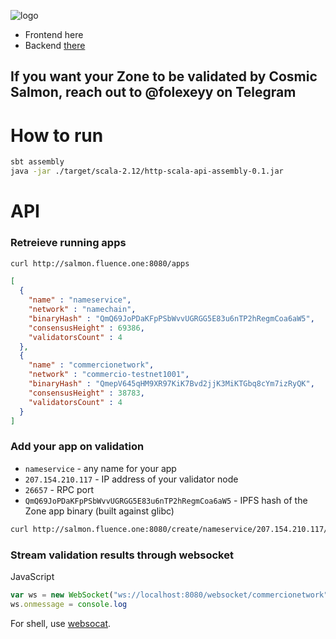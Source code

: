 ![logo](img/cosmicsalmon.png)

- Frontend here
- Backend [there](https://github.com/fluencelabs/cosmos-hackathon-backend)
 
## If you want your Zone to be validated by Cosmic Salmon, reach out to @folexeyy on Telegram

# How to run
```bash
sbt assembly
java -jar ./target/scala-2.12/http-scala-api-assembly-0.1.jar
```

# API
### Retreieve running apps
```bash
curl http://salmon.fluence.one:8080/apps
```
```json
[
  {
    "name" : "nameservice",
    "network" : "namechain",
    "binaryHash" : "QmQ69JoPDaKFpPSbWvvUGRGG5E83u6nTP2hRegmCoa6aW5",
    "consensusHeight" : 69386,
    "validatorsCount" : 4
  },
  {
    "name" : "commercionetwork",
    "network" : "commercio-testnet1001",
    "binaryHash" : "QmepV645qHM9XR97KiK7Bvd2jjK3MiKTGbq8cYm7izRyQK",
    "consensusHeight" : 38783,
    "validatorsCount" : 4
  }
]
```
### Add your app on validation
- `nameservice` - any name for your app
- `207.154.210.117` - IP address of your validator node
- `26657` - RPC port
- `QmQ69JoPDaKFpPSbWvvUGRGG5E83u6nTP2hRegmCoa6aW5` - IPFS hash of the Zone app binary (built against glibc)

```bash
curl http://salmon.fluence.one:8080/create/nameservice/207.154.210.117/26657/QmQ69JoPDaKFpPSbWvvUGRGG5E83u6nTP2hRegmCoa6aW5"
```

### Stream validation results through websocket
JavaScript

```js
var ws = new WebSocket("ws://localhost:8080/websocket/commercionetwork")
ws.onmessage = console.log
```

For shell, use [websocat](https://github.com/vi/websocat).
